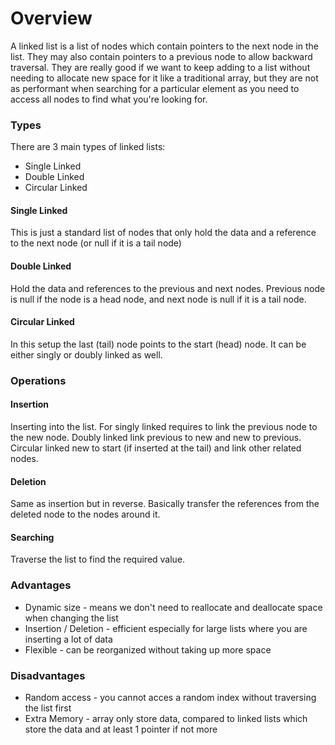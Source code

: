 # Overview
A linked list is a list of nodes which contain pointers to the next node in the list. They may also contain pointers to a previous node to allow backward traversal. They are really good if we want to keep adding to a list without needing to allocate new space for it like a traditional array, but they are not as performant when searching for a particular element as you need to access all nodes to find what you're looking for.

### Types
There are 3 main types of linked lists:
- Single Linked
- Double Linked 
- Circular Linked

#### Single Linked
This is just a standard list of nodes that only hold the data and a reference to the next node (or null if it is a tail node)

#### Double Linked
Hold the data and references to the previous and next nodes. Previous node is null if the node is a head node, and next node is null if it is a tail node.

#### Circular Linked
In this setup the last (tail) node points to the start (head) node. It can be either singly or doubly linked as well.

### Operations
#### Insertion
Inserting into the list. For singly linked requires to link the previous node to the new node. Doubly linked link previous to new and new to previous. Circular linked new to start (if inserted at the tail) and link other related nodes.

#### Deletion
Same as insertion but in reverse. Basically transfer the references from the deleted node to the nodes around it.

#### Searching
Traverse the list to find the required value.



### Advantages
- Dynamic size - means we don't need to reallocate and deallocate space when changing the list
- Insertion / Deletion - efficient especially for large lists where you are inserting a lot of data
- Flexible - can be reorganized without taking up more space

### Disadvantages
- Random access - you cannot acces a random index without traversing the list first
- Extra Memory - array only store data, compared to linked lists which store the data and at least 1 pointer if not more


